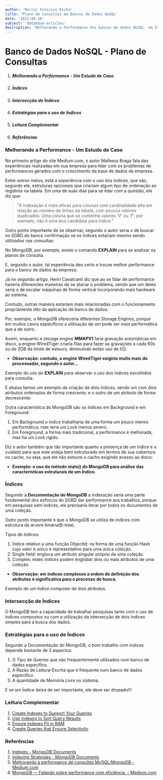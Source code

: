 ```yaml
---
author: 'Marcus Vinicius Richa'
title: 'Plano de Consultas em Bancos de Dados NoSQL'
date: '2021-06-28'
subject: 'database-articles'
description: 'Melhorando a Performance dos bancos de dados NoSQL- Um Estudo de Caso.'
---
```

    
# Banco de Dados NoSQL - Plano de Consultas   

1. ##### Melhorando a Performance - Um Estudo de Caso
2. ##### Índices   
3. ##### Intersecção de Índices
4. ##### Estratégias para o uso de Índices
5. ##### Leitura Complementar
6. ##### Referências

### Melhorando a Performance - Um Estudo de Caso  
  
No primeiro artigo do site Medium.com, o autor Matheus Braga fala das experiências realizadas em sua empresa para lidar com os problemas de performances gerados com o crescimento da base de dados da empresa.    
     
Entre outros meios, está a experiência com o uso dos índices, que são, segundo ele, estruturas opcionais que criariam algum tipo de ordenação ao registros na tabela. Em uma de suas dias para se lidar com a questão, ele diz que:    
    
> "A indexação é mais eficaz para colunas com  cardinalidade alta em relação ao número de linhas  da tabela, com poucos valores duplicados. Uma  coluna que só contenha valores ‘V’ ou ‘F’, por  exemplo, não é uma boa candidata para índice."        
      
Outro ponto importante de se observar, segundo o autor seria o de buscar no SGBD do banco confirmação se os índices estariam mesmo sendo utilizados nas consultas:
      
No MongoDB, por exemplo, existe o comando **EXPLAIN** para se analizar os planos de consulta.
     
E, segundo o autor, tal experiência deu certo e trouxe melhor performance para o banco de dados da empresa.
     
Já no segundo artigo, Henri Cavalcanti diz que ao se falar de performance haveria diferenctes maneiras de se atacar o problema, sendo que um deles seria o de escalar máquinas de forma vertical incorporando mais hardware ao sistema.
      
Contudo, outras maneira estariam mais relacionadas com o funcionamento propriamente dito da aplicação de banco de dados.
      
Por, exemplo, o MongoDB ofereceria diferentes Storage Engines, porque em muitos casos específicos a utilização de um pode ser mais performática que a de outro.
      
Assim, enquanto a storage engine **MMAPV1** faria gravação automáticas em disco, a engine WiredTiger criaria filas para fazer as gravações a cada 60s ou de 2GB de limite de estouro, diminuindo então uso de I/O.
      
- **Observação: contudo, a engine **WiredTiger** exigiria muito mais do processador, segundo o autor...**
  
  
Exemplo do uso do **EXPLAIN** para observar o uso dos índices escolhidos para consulta.
     
E abaixo temos um exemplo da criação de dois índices, sendo um com dois atributos ordenados de forma crescente, e o outro de um atributo de forma decrescente:
       
Outra característica do MongoDB são os índices em Background e em Foreground:
      
1.    Em Background o índice trabalharia de uma forma um pouco menos performática, mas teria um Lock menos severo.
2.    Em Foreground, a forma mais tradicional, a performance é melhorada, mas há um Lock rígido.
      
Diz o autor também que tão importante quanto a presença de um índice é o cuidado para que este esteja bem estruturado em termos de sua cobertura no cache, ou seja, que ele não estoure o cache exigindo acesso ao disco:
   
- **Exemplo: o uso do método stats() do MongoDB para análise das características estruturais de um Índice.**


### Índices
     
Segundo a **Documentação do MongoDB** a Indexação seria uma parte fundamental dos esforços do SGBD dar performance aos trabalhos, porque em pesquisas sem índices, ele precisaria iterar por todos os documentos de uma coleção.
      
Outro ponto importante é que o MongoDB se utiliza de índices com estrutura de árvore binária(B-tree).
      
Tipos de índices:
     
1.  Índice relativo a uma função ObjectId: na forma de uma função Hash cujo valor é único e representativo para uma única coleção.
2.  Single field: engloca um atributo singular próprio de uma coleção.
3.  Complex: estes índices podem englobar dois ou mais atributos de uma coleção.
      

- **Observação: em índices complexos a ordem de definição dos atributos é significativa para o processo de busca.**

    
Exemplo de um índice composto de dois atributos.


### Intersecção de Índices
    
O MongoDB tem a capacidade de trabalhar pesquisas tanto com o uso de índices compostos ou com a utilização da intersecção de dois índices simples para a busca dos dados.


### Estratégias para o uso de Índices
     
Segundo a Documentação do MongoDB, o bom trabalho com índices depende bastante de 3 aspectos:
     
1. O Tipo de Queries que são frequentemente utilizados num banco de dados específico.
2. A Razão de Leitura-Escrita que é frequente num banco de dados específico.
3. A quantidade de Memória Livre no sistema.
     
E se um Índice deixa de ser importante, ele deve ser dropado!!!
 

 
### Leitura Complementar
     
1. [Create Indexes to Support Your Queries](https://docs.mongodb.com/manual/tutorial/create-indexes-to-support-queries/)
2. [Use Indexes to Sort Query Results](https://docs.mongodb.com/manual/tutorial/sort-results-with-indexes/)
3. [Ensure Indexes Fit in RAM](https://docs.mongodb.com/manual/tutorial/ensure-indexes-fit-ram/)
4. [Create Queries that Ensure Selectivity](https://docs.mongodb.com/manual/tutorial/create-queries-that-ensure-selectivity/)
    

    



### Referências   
   
1. [Indexes - MongoDB Documents](https://docs.mongodb.com/manual/indexes/)
2. [Indexing Strategies - MongoDB Documents](https://docs.mongodb.com/manual/applications/indexes/)
3. [Melhorando a performance de consultas MySQL/MongoDB - Medium.com](https://medium.com/eusouelliot/melhorando-a-performance-de-consultas-mysql-mongodb-b467baf31714)
4. [MongoDB — Falando sobre performance com eficiência. - Medium.com](https://medium.com/@henricavalcante/mongodb-falando-sobre-performance-com-efici%C3%AAncia-17f6a979fcdb)
   
     





